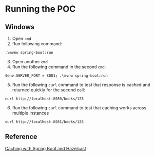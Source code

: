 # Running the POC #
## Windows ##
1. Open `cmd`
2. Run following command:
```
.\mvnw spring-boot:run
```
3. Open another `cmd`
4. Run the following command in the second `cmd`:
```
$env:SERVER_PORT = 8081; .\mvnw spring-boot:run
``` 
5. Run the following `curl` command to test that response is cached and returned quickly for the second call:
```
curl http://localhost:8080/books/123
```
6. Run the following `curl` command to test that caching works across multiple instances
```
curl http://localhost:8081/books/123
```
## Reference ##
[Caching with Spring Boot and Hazelcast](https://www.youtube.com/watch?v=cN8-4_Eka9A)